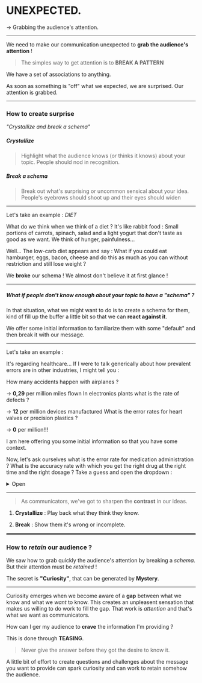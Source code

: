 # UNEXPECTED.

&rarr; Grabbing the audience's attention.

---

We need to make our communication unexpected to **grab the audience's attention** !

> The simples way to get attention is to **BREAK A PATTERN**

We have a set of associations to anything.

As soon as something is "off" what we expected, we are surprised. Our attention is grabbed.

---

### How to create surprise

_"Crystallize and break a schema"_

##### Crystallize

> Highlight what the audience knows (or thinks it knows) about your topic. People should nod in recognition.

##### Break a schema

> Break out what's surprising or uncommon sensical about your idea. People's eyebrows should shoot up and their eyes should widen

---

Let's take an example : _DIET_

What do we think when we think of a diet ? It's like rabbit food : Small portions of carrots, spinach, salad and a light yogurt that don't taste as good as we want. We think of hunger, painfulness...

Well... The low-carb diet appears and say : What if you could eat hamburger, eggs, bacon, cheese and do this as much as you can without restriction and still lose weight ?

We **broke** our schema ! We almost don't believe it at first glance !

---

##### What if people don't know enough about your topic to have a "schema" ?

In that situation, what we might want to do is to create a schema for them, kind of fill up the buffer a little bit so that we can **react against it**.

We offer some initial information to familiarize them with some "default" and then break it with our message.

---

Let's take an example :

It's regarding healthcare... If I were to talk generically about how prevalent errors are in other industries, I might tell you :

How many accidents happen with airplanes ?

&rarr; **0,29** per million miles flown
In electronics plants what is the rate of defects ?

&rarr; **12** per million devices manufactured
What is the error rates for heart valves or precision plastics ?

&rarr; **0** per million!!!

I am here offering you some initial information so that you have some context.

Now, let's ask ourselves what is the error rate for medication administration ? What is the accuracy rate with which you get the right drug at the right time and the right dosage ?
Take a guess and open the dropdown :

<details>
<summary> Open </summary>

**100.000** per million prescriptions !!!!!!!

That's **1 on every 10**.

If you said "1 on every 10" in the first place, it would be without any context and therefore wouldn't create much impact. "Is this a lot ?"

</details>

---

> As communicators, we've got to sharpen the **contrast** in our ideas.

1. **Crystallize** : Play back what they think they know.

2. **Break** : Show them it's wrong or incomplete.

<hr style="border:2px solid gray">

### How to _retain_ our audience ?

We saw how to grab quickly the audience's attention by breaking a _schema_. But their attention must be _retained_ !

The secret is **"Curiosity"**, that can be generated by **Mystery**.

---

Curiosity emerges when we become aware of a **gap** between what we know and what we _want_ to know. This creates an unpleasent sensation that makes us willing to do work to fill the gap. That work is _attention_ and that's what we want as communicators.

How can I ger my audience to **crave** the information I'm providing ?

This is done through **TEASING**.

> Never give the answer before they got the desire to know it.

A little bit of effort to create questions and challenges about the message you want to provide can spark curiosity and can work to retain somehow the audience.
